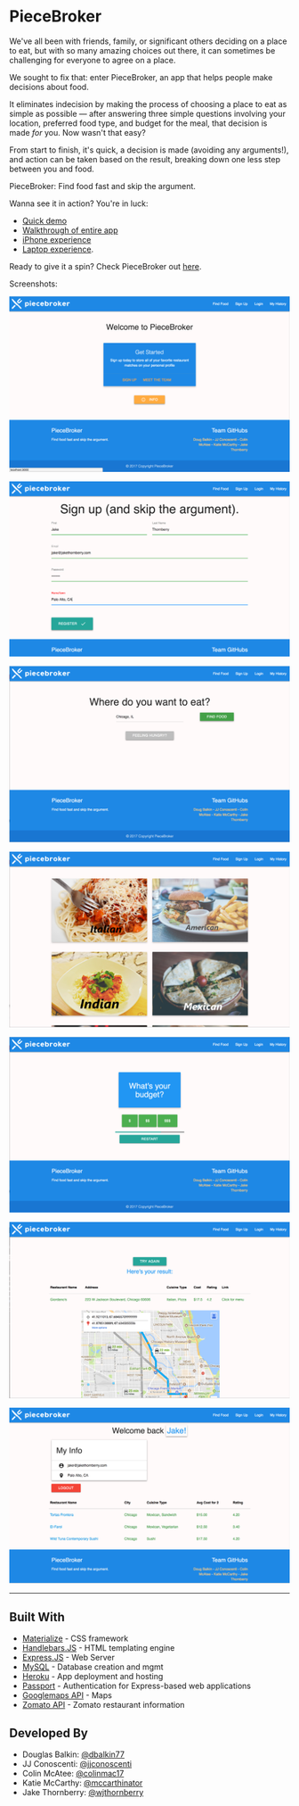 # PieceBroker

We've all been with friends, family, or significant others deciding on a place to eat, but with so many amazing choices out there, it can sometimes be challenging for everyone to agree on a place.
    
We sought to fix that: enter PieceBroker, an app that helps people make decisions about food.
    
It eliminates indecision by making the process of choosing a place to eat as simple as possible — after answering three simple questions involving your location, preferred food type, and budget for the meal, that decision is made _for_ you. Now wasn't that easy?
    
From start to finish, it's quick, a decision is made (avoiding any arguments!), and action can be taken based on the result, breaking down one less step between you and food. 

PieceBroker: Find food fast and skip the argument.

Wanna see it in action? You're in luck:
* [Quick demo](https://www.youtube.com/embed/ExfAOTDspAs) 
* [Walkthrough of entire app](https://www.youtube.com/embed/h_bYUtygllg) 
* [iPhone experience](https://www.youtube.com/embed/pEec71j59Lk)
* [Laptop experience](https://www.youtube.com/embed/0Kkpz-ACdS8). 

Ready to give it a spin? Check PieceBroker out [here](https://youtu.be/PaFyCI6snH4).

Screenshots:
    
![alt text](public/images/piecebroker-index.png?raw=true "Piecebroker")

![alt text](public/images/piecebroker-sign-up-form.png?raw=true "Piecebroker")

![alt text](public/images/piecebroker-location.png?raw=true "Piecebroker")

![alt text](public/images/piecebroker-cuisine.png?raw=true "Piecebroker")

![alt text](public/images/piecebroker-budget.png?raw=true "Piecebroker")

![alt text](public/images/piecebroker-result.png?raw=true "Piecebroker")

![alt text](public/images/piecebroker-user-history.png?raw=true "Piecebroker")

----------------------------------------------------------------------------------------
## Built With

* [Materialize](http://materializecss.com/) - CSS framework
* [Handlebars.JS](http://handlebarsjs.com/) - HTML templating engine
* [Express.JS](https://expressjs.com/) - Web Server
* [MySQL](https://www.mysql.com/) - Database creation and mgmt
* [Heroku](https://www.heroku.com/) - App deployment and hosting
* [Passport](http://passportjs.org/) - Authentication for Express-based web applications
* [Googlemaps API](https://developers.google.com/maps/web/) - Maps
* [Zomato API](https://developers.zomato.com/api) - Zomato restaurant information

## Developed By

* Douglas Balkin: [@dbalkin77](https://github.com/dbalkin77) 
* JJ Conoscenti: [@jjconoscenti](https://github.com/jjconoscenti) 
* Colin McAtee: [@colinmac17](https://github.com/colinmac17) 
* Katie McCarthy: [@mccarthinator](https://github.com/mccarthinator) 
* Jake Thornberry: [@wjthornberry](https://github.com/wjthornberry) 
